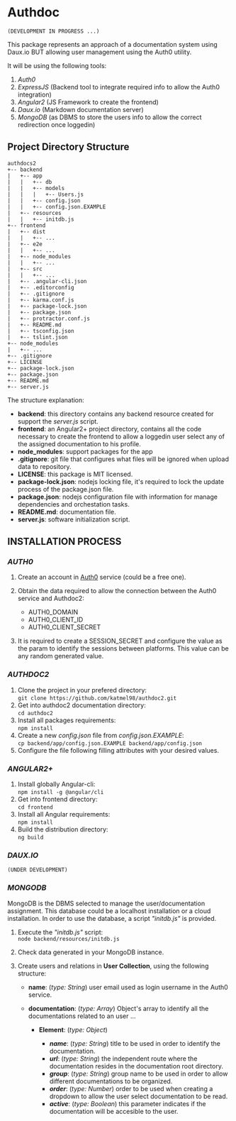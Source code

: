 # **Authdoc** 

    (DEVELOPMENT IN PROGRESS ...)

This package represents an approach of a documentation system using Daux.io BUT allowing user management using the Auth0 utility.

It will be using the following tools:

1. *Auth0*
1. *ExpressJS* (Backend tool to integrate required info to allow the Auth0 integration)
1. *Angular2* (JS Framework to create the frontend)
1. *Daux.io* (Markdown documentation server)
1. *MongoDB* (as DBMS to store the users info to allow the correct redirection once loggedin)  

## **Project Directory Structure**

    authdocs2  
    +-- backend  
    |   +-- app
    |   |   +-- db
    |   |   +-- models
    |   |   |   +-- Users.js
    |   |   +-- config.json
    |   |   +-- config.json.EXAMPLE
    |   +-- resources
    |   |   +-- initdb.js
    +-- frontend  
    |   +-- dist
    |   |   +-- ...
    |   +-- e2e
    |   |   +-- ...
    |   +-- node_modules
    |   |   +-- ...
    |   +-- src
    |   |   +-- ...
    |   +-- .angular-cli.json
    |   +-- .editorconfig
    |   +-- .gitignore
    |   +-- karma.conf.js
    |   +-- package-lock.json
    |   +-- package.json
    |   +-- protractor.conf.js
    |   +-- README.md
    |   +-- tsconfig.json
    |   +-- tslint.json
    +-- node_modules
    |   +-- ...
    +-- .gitignore  
    +-- LICENSE  
    +-- package-lock.json  
    +-- package.json  
    +-- README.md  
    +-- server.js  

The structure explanation:

* __backend__: this directory contains any backend resource created for support the _server.js_ script. 
* __frontend__: an Angular2+ project directory, contains all the code necessary to create the frontend to allow a loggedin user select any of the assigned documentation to his profile.
* __node_modules__: support packages for the app
* __.gitignore__: git file that configures what files will be ignored when upload data to repository.
* __LICENSE__: this package is MIT licensed.
* __package-lock.json__: nodejs locking file, it's required to lock the update process of the package.json file.
* __package.json__: nodejs configuration file with information for manage dependencies and orchestation tasks.
* __README.md__: documentation file.
* __server.js__: software initialization script.  

## **INSTALLATION PROCESS**

### **_AUTH0_**

1. Create an account in [Auth0](https://auth0.com) service (could be a free one).
1. Obtain the data required to allow the connection between the Auth0 service and Authdoc2:  

    * AUTH0_DOMAIN
    * AUTH0_CLIENT_ID
    * AUTH0_CLIENT_SECRET

1. It is required to create a SESSION_SECRET and configure the value as the param to identify the sessions between platforms. This value can be any random generated value.

### **_AUTHDOC2_**  

1. Clone the project in your prefered directory:  
`git clone https://github.com/katmel98/authdoc2.git`  
1. Get into authdoc2 documentation directory:  
`cd authdoc2` 
1. Install all packages requirements:  
`npm install`
1. Create a new _config.json_ file from _config.json.EXAMPLE_:  
`cp backend/app/config.json.EXAMPLE backend/app/config.json`
1. Configure the file following filling attributes with your desired values.

### **_ANGULAR2+_**  

1. Install globally Angular-cli:  
`npm install -g @angular/cli` 
1. Get into frontend directory:  
`cd frontend`
1. Install all Angular requirements:  
`npm install`
1. Build the distribution directory:  
`ng build`

### **_DAUX.IO_**  

    (UNDER DEVELOPMENT)

### **_MONGODB_**

MongoDB is the DBMS selected to manage the user/documentation assignment. This database could be a localhost installation or a cloud installation. In order to use the database, a script _"initdb.js"_ is provided.

1. Execute the _"initdb.js"_ script:  
`node backend/resources/initdb.js`  

1. Check data generated in your MongoDB instance.  

1. Create users and relations in __User Collection__, using the following structure:  
    * __name__: (_type: String_) user email used as login username in the Auth0 service.
    * __documentation__: (_type: Array_) Object's array to identify all the documentations related to an user ...

        * __Element__: (_type: Object_)  

            * _**name**_: (_type: String_) title to be used in order to identify the documentation.  
            * _**url**_: (_type: String_) the independent route where the documentation resides in the documentation root directory.  
            * _**group**_: (_type: String_) group name to be used in order to allow different documentations to be organized.  
            * _**order**_: (_type: Number_) order to be used when creating a dropdown to allow the user select documentation to be read.  
            * _**active**_: (_type: Boolean_) this parameter indicates if the documentation will be accesible to the user.  
